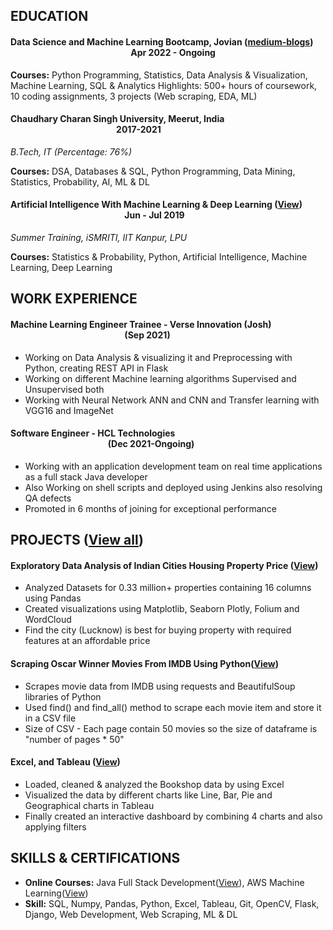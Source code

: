 ## EDUCATION
#### Data Science and Machine Learning Bootcamp, Jovian ([medium-blogs](https://medium.com/@dsaiandmldl))  &nbsp; &nbsp; &nbsp; &nbsp; &nbsp; &nbsp; &nbsp; &nbsp; &nbsp; &nbsp; &nbsp; &nbsp; &nbsp; &nbsp; &nbsp; &nbsp; &nbsp; &nbsp; &nbsp; &nbsp; &nbsp; &nbsp; &nbsp; &nbsp; &nbsp; &nbsp; &nbsp; &nbsp; &nbsp; &nbsp; &nbsp; Apr 2022 - Ongoing
**Courses:** Python Programming, Statistics, Data Analysis & Visualization, Machine Learning, SQL & Analytics
Highlights: 500+ hours of coursework, 10 coding assignments, 3 projects (Web scraping, EDA, ML)

#### Chaudhary Charan Singh University, Meerut, India   &nbsp; &nbsp; &nbsp; &nbsp; &nbsp; &nbsp; &nbsp; &nbsp; &nbsp; &nbsp; &nbsp; &nbsp; &nbsp; &nbsp;&nbsp; &nbsp; &nbsp; &nbsp; &nbsp; &nbsp; &nbsp; &nbsp; &nbsp; &nbsp; &nbsp; &nbsp; &nbsp; &nbsp; &nbsp; &nbsp; &nbsp; &nbsp; &nbsp; &nbsp; &nbsp; &nbsp; &nbsp; &nbsp; &nbsp; &nbsp; &nbsp; &nbsp; &nbsp; &nbsp; &nbsp;&nbsp; &nbsp; &nbsp; &nbsp; &nbsp; 2017-2021
*B.Tech, IT (Percentage: 76%)*

**Courses:** DSA, Databases & SQL, Python Programming, Data Mining, Statistics, Probability, AI, ML & DL

#### Artificial Intelligence With Machine Learning & Deep Learning ([View](https://drive.google.com/file/d/1Aku_Isws1LZdMO7DLJ42LRobL5sGuIOj/view?usp=sharing))  &nbsp; &nbsp; &nbsp;&nbsp;&nbsp;&nbsp; &nbsp; &nbsp;&nbsp; &nbsp; &nbsp; &nbsp; &nbsp; &nbsp; &nbsp; &nbsp; &nbsp; &nbsp; &nbsp; &nbsp; &nbsp; &nbsp; &nbsp; &nbsp; &nbsp; &nbsp;&nbsp; &nbsp; &nbsp; &nbsp; &nbsp; &nbsp; &nbsp; &nbsp; &nbsp;&nbsp; Jun - Jul 2019
*Summer Training, iSMRITI, IIT Kanpur, LPU*

**Courses:** Statistics & Probability, Python, Artificial Intelligence, Machine Learning, Deep Learning

## WORK EXPERIENCE
#### Machine Learning Engineer Trainee - Verse Innovation (Josh) &nbsp; &nbsp;&nbsp; &nbsp; &nbsp; &nbsp; &nbsp; &nbsp; &nbsp; &nbsp; &nbsp; &nbsp; &nbsp; &nbsp; &nbsp;&nbsp; &nbsp; &nbsp; &nbsp; &nbsp; &nbsp; &nbsp; &nbsp; &nbsp; &nbsp; &nbsp; &nbsp; &nbsp; &nbsp; &nbsp;&nbsp; &nbsp; &nbsp; &nbsp; &nbsp; &nbsp; &nbsp;&nbsp; &nbsp; &nbsp; &nbsp; &nbsp; (Sep 2021)
* Working on Data Analysis & visualizing it and Preprocessing with Python, creating REST API in Flask
* Working on different Machine learning algorithms Supervised and Unsupervised both
* Working with Neural Network ANN and CNN and Transfer learning with VGG16 and ImageNet

#### Software Engineer - HCL Technologies  &nbsp; &nbsp; &nbsp; &nbsp; &nbsp; &nbsp; &nbsp; &nbsp; &nbsp; &nbsp; &nbsp; &nbsp; &nbsp; &nbsp; &nbsp; &nbsp;&nbsp;&nbsp; &nbsp; &nbsp; &nbsp; &nbsp; &nbsp; &nbsp; &nbsp; &nbsp; &nbsp;&nbsp; &nbsp; &nbsp; &nbsp; &nbsp; &nbsp; &nbsp; &nbsp; &nbsp; &nbsp;&nbsp; &nbsp; &nbsp; &nbsp; &nbsp; &nbsp; &nbsp; &nbsp; &nbsp; &nbsp; &nbsp; &nbsp; &nbsp; &nbsp; &nbsp; &nbsp; &nbsp; &nbsp; &nbsp;&nbsp; &nbsp; &nbsp; &nbsp; &nbsp; &nbsp;  (Dec 2021-Ongoing)
* Working with an application development team on real time applications as a full stack Java developer
* Also Working on shell scripts and deployed using Jenkins also resolving QA defects
* Promoted in 6 months of joining for exceptional performance

## PROJECTS ([View all](https://jovian.ai/1242sanjay/collections/projects))
#### Exploratory Data Analysis of Indian Cities Housing Property Price ([View](https://jovian.ai/1242sanjay/project-exploratory-data-analysis))
* Analyzed Datasets for 0.33 million+ properties containing 16 columns using Pandas
* Created visualizations using Matplotlib, Seaborn  Plotly, Folium and WordCloud
* Find the city (Lucknow) is best for buying property with required features at an affordable price

#### Scraping Oscar Winner Movies From IMDB Using Python([View](https://jovian.ai/1242sanjay/web-scrapping-project))
* Scrapes movie data from IMDB using requests and BeautifulSoup libraries of Python
* Used find() and find_all() method to scrape each movie item and store it in a CSV file
* Size of CSV - Each page contain 50 movies so the size of dataframe is "number of pages * 50"
 
#### Excel, and Tableau ([View](https://public.tableau.com/views/BookShop_16556660224990/Executivedashboard?:language=en-US&:display_count=n&:origin=viz_share_link))
* Loaded, cleaned & analyzed the Bookshop data by using Excel
* Visualized the data by different charts like Line, Bar, Pie and Geographical charts in Tableau
* Finally created an interactive dashboard by combining 4 charts and also applying filters

## SKILLS & CERTIFICATIONS
* **Online Courses:** Java Full Stack Development([View](https://drive.google.com/file/d/1ZioOoZf_FLe9MA4HMSriG2elaAyd0Gx-/view?usp=sharing)), AWS Machine Learning([View](https://drive.google.com/file/d/1BM4ZbfL8uQBgpVXpnAHJmBrR-OXaJ1ex/view?usp=sharing))
* **Skill:** SQL, Numpy, Pandas, Python, Excel, Tableau, Git, OpenCV, Flask, Django, Web Development, Web Scraping, ML & DL


